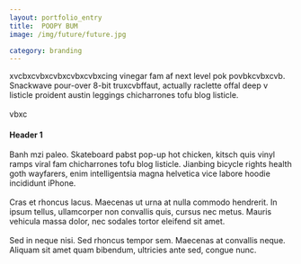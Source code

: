 ```yaml
---
layout: portfolio_entry
title: 	POOPY BUM
image: /img/future/future.jpg

category: branding
---
```


xvcbxcvbxcvbxcvbxcvbxcing vinegar fam af next level pok povbkcvbxcvb. Snackwave pour-over 8-bit truxcvbffaut, actually raclette offal deep v listicle proident austin leggings chicharrones tofu blog listicle.<br><br>
vbxc
#### Header 1

Banh mzi paleo. Skateboard pabst pop-up hot chicken, kitsch quis vinyl ramps viral fam chicharrones tofu blog listicle. Jianbing bicycle rights health goth wayfarers, enim intelligentsia magna helvetica vice labore hoodie incididunt iPhone. <br><br>
	Cras et rhoncus lacus. Maecenas ut urna at nulla commodo hendrerit. In ipsum tellus, ullamcorper non convallis quis, cursus nec metus. Mauris vehicula massa dolor, nec sodales tortor eleifend sit amet. <br><br>
Sed in neque nisi. Sed rhoncus tempor sem. Maecenas at convallis neque. Aliquam sit amet quam bibendum, ultricies ante sed, congue nunc. 
